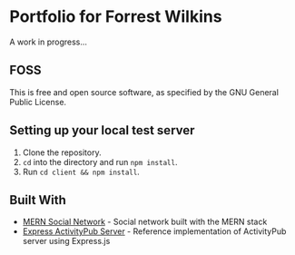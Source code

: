 # Portfolio for Forrest Wilkins

A work in progress...

## FOSS

This is free and open source software, as specified by the GNU General Public License.

## Setting up your local test server

1. Clone the repository.
2. `cd` into the directory and run `npm install`.
3. Run `cd client && npm install`.

## Built With

- [MERN Social Network](https://github.com/jm-shi/MERN-Social-Network) - Social network built with the MERN stack
- [Express ActivityPub Server](https://github.com/dariusk/express-activitypub) - Reference implementation of ActivityPub server using Express.js
